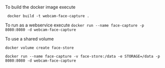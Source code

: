To build the docker image execute

``` docker build -t webcam-face-capture .```

To run as a webservice execute
```docker run --name face-capture -p 8080:8080 -d webcam-face-capture```


To use a shared volume

```docker volume create face-store```

```docker run --name face-capture -v face-store:/data -e STORAGE=/data -p 8080:8080 -d webcam-face-capture```
